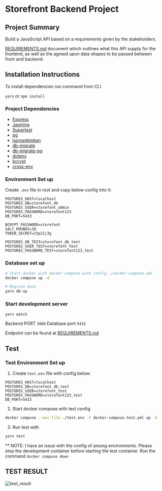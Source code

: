 # Storefront Backend Project

## Project Summary 
Build a JavaScript API based on a requirements given by the stakeholders.

[REQUIREMENTS.md](REQUIREMENTS.md) document which outlines what this API supply for the frontend, as well as the agreed upon data shapes to be passed between front and backend.

## Installation Instructions

To install dependencies run command from CLI

`yarn` or `npm install`

### Project Dependencies
- [Express](https://www.npmjs.com/package/express)
- [Jasmine](https://www.npmjs.com/package/jasmine)
- [Supertest](https://www.npmjs.com/package/supertest)
- [pg](https://www.npmjs.com/package/pg)
- [jsonwebtoken](https://www.npmjs.com/package/jsonwebtoken)
- [db-migrate](https://www.npmjs.com/package/db-migrate)
- [db-migrate-pg](https://www.npmjs.com/package/db-migrate-pg)
- [dotenv](https://www.npmjs.com/package/dotenv)
- [bcrypt](https://www.npmjs.com/package/bcrypt)
- [cross-env](https://www.npmjs.com/package/cross-env)



### Environment Set up
Create `.env` file in root and copy below config into it:

```
POSTGRES_HOST=localhost
POSTGRES_DB=storefont_db
POSTGRES_USER=storefont_admin
POSTGRES_PASSWORD=storefont123
DB_PORT=5433

BCRYPT_PASSWORD=storefont
SALT_ROUNDS=10
TOKEN_SECRET=23p21j3g

POSTGRES_DB_TEST=storefont_db_test
POSTGRES_USER_TEST=storefont_test
POSTGRES_PASSWORD_TEST=storefont123_test

```
### Database set up

```bash
# Start docker with docker compose with config ./docker-compose.yml
docker compose up -d

# Migrate data
yarn db-up
```

### Start development server
```bash
yarn watch
```
Backend PORT `3000`
Database port `5433`


Endpoint can be found at [REQUIREMENTS.md](REQUIREMENTS.md)

## Test

### Test Environment Set up
1. Create `test.env` file with config below:

```
POSTGRES_HOST=localhost
POSTGRES_DB=storefont_db_test
POSTGRES_USER=storefont_test
POSTGRES_PASSWORD=storefont123_test
DB_PORT=5433
```

2. Start docker compose with test config
```bash
docker compose --env-file ./test.env -f docker-compose.test.yml up -d
```

3. Run test with
```bash
yarn test
```

** NOTE: I have an issue with the config of among environments. Please stop the development container before starting the test container. Run the command `docker compose down`

## TEST RESULT

![test_result](https://github.com/nttnguyen136/postgresql-and-express-storefront/blob/master/test-result.png?raw=true)


